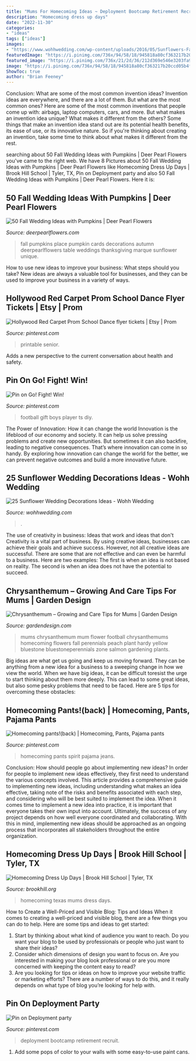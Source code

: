 ```yaml
---
title: "Mums For Homecoming Ideas ~ Deployment Bootcamp Retirement Recruit"
description: "Homecoming dress up days"
date: "2022-11-30"
categories:
- "ideas"
tags: ["ideas"]
images:
- "https://www.wohhwedding.com/wp-content/uploads/2016/05/Sunflowers-Fall-Wedding-Decorations.jpg"
featuredImage: "https://i.pinimg.com/736x/94/58/18/945818a80cf363217b20ccd05b4f9915--panther-homecoming.jpg"
featured_image: "https://i.pinimg.com/736x/21/2d/36/212d369e546e3203fa9cd2bf6635ae67.jpg"
image: "https://i.pinimg.com/736x/94/58/18/945818a80cf363217b20ccd05b4f9915--panther-homecoming.jpg"
ShowToc: true
author: "Brian Feeney"
---
```



Conclusion: What are some of the most common invention ideas?
Invention ideas are everywhere, and there are a lot of them. But what are the most common ones? Here are some of the most common inventions that people come up with: airbags, laptop computers, cars, and more. 
But what makes an invention idea unique? What makes it different from the others? 
Some things that make an invention idea stand out are its potential health benefits, its ease of use, or its innovative nature. So if you're thinking about creating an invention, take some time to think about what makes it different from the rest.

	

		
searching about 50 Fall Wedding Ideas with Pumpkins | Deer Pearl Flowers you've came to the right web. We have 8 Pictures about 50 Fall Wedding Ideas with Pumpkins | Deer Pearl Flowers like Homecoming Dress Up Days | Brook Hill School | Tyler, TX, Pin on Deployment party and also 50 Fall Wedding Ideas with Pumpkins | Deer Pearl Flowers. Here it is:
		
    
## 50 Fall Wedding Ideas With Pumpkins | Deer Pearl Flowers

<img loading=lazy src="http://www.deerpearlflowers.com/wp-content/uploads/2015/08/Pumpkin-Wedding-Place-Cards.jpg" onerror="this.onerror=null;this.src='https://tse2.mm.bing.net/th?id=OIP.QSkjQRFjEl_oSOunSuYlRgHaLH&amp;pid=15.1';" alt="50 Fall Wedding Ideas with Pumpkins | Deer Pearl Flowers">

_Source: deerpearlflowers.com_

>fall pumpkins place pumpkin cards decorations autumn deerpearlflowers table weddings thanksgiving marque sunflower unique. 

	

How to use new ideas to improve your business: What steps should you take?
New ideas are always a valuable tool for businesses, and they can be used to improve your business in a variety of ways.

    
## Hollywood Red Carpet Prom School Dance Flyer Tickets | Etsy | Prom

<img loading=lazy src="https://i.pinimg.com/736x/21/2d/36/212d369e546e3203fa9cd2bf6635ae67.jpg" onerror="this.onerror=null;this.src='https://tse3.mm.bing.net/th?id=OIP.g303sWoVcGavBSd5LImeiAHaSh&amp;pid=15.1';" alt="Hollywood Red Carpet Prom School Dance flyer tickets | Etsy | Prom">

_Source: pinterest.com_

>printable senior. 

	

Adds a new perspective to the current conversation about health and safety.

    
## Pin On Go! Fight! Win!

<img loading=lazy src="https://i.pinimg.com/736x/4a/ee/33/4aee33c8c81383f52f212540cbba0a4a.jpg" onerror="this.onerror=null;this.src='https://tse2.mm.bing.net/th?id=OIP.aJhf8-AAG4eHGyP6715FAQHaJ3&amp;pid=15.1';" alt="Pin on Go! Fight! Win!">

_Source: pinterest.com_

>football gift boys player ts diy. 

	

The Power of Innovation: How it can change the world
Innovation is the lifeblood of our economy and society. It can help us solve pressing problems and create new opportunities. But sometimes it can also backfire, leading to negative consequences. That’s where innovation can come in so handy. By exploring how innovation can change the world for the better, we can prevent negative outcomes and build a more innovative future.

    
## 25 Sunflower Wedding Decorations Ideas - Wohh Wedding

<img loading=lazy src="https://www.wohhwedding.com/wp-content/uploads/2016/05/Sunflowers-Fall-Wedding-Decorations.jpg" onerror="this.onerror=null;this.src='https://tse1.mm.bing.net/th?id=OIP.RhDljn3wTNk4k-y0JHQ5WQHaLH&amp;pid=15.1';" alt="25 Sunflower Wedding Decorations Ideas - Wohh Wedding">

_Source: wohhwedding.com_

>. 

	

The use of creativity in business: Ideas that work and ideas that don't
Creativity is a vital part of business. By using creative ideas, businesses can achieve their goals and achieve success. However, not all creative ideas are successful. There are some that are not effective and can even be harmful to a business. Here are two examples: The first is when an idea is not based on reality. The second is when an idea does not have the potential to succeed.

    
## Chrysanthemum – Growing And Care Tips For Mums | Garden Design

<img loading=lazy src="https://www.gardendesign.com/pictures/images/675x529Max/site_3/football-mum-homecoming-bluestone-perennials_12118.jpg" onerror="this.onerror=null;this.src='https://tse2.mm.bing.net/th?id=OIP.jFrYwvg0OQSyKMnwF040jQAAAA&amp;pid=15.1';" alt="Chrysanthemum – Growing and Care Tips for Mums | Garden Design">

_Source: gardendesign.com_

>mums chrysanthemum mum flower football chrysanthemums homecoming flowers fall perennials peach plant hardy yellow bluestone bluestoneperennials zone salmon gardening plants. 

	

Big ideas are what get us going and keep us moving forward. They can be anything from a new idea for a business to a sweeping change in how we view the world. When we have big ideas, it can be difficult toresist the urge to start thinking about them more deeply. This can lead to some great ideas, but also some pesky problems that need to be faced. Here are 5 tips for overcoming these obstacles: 

    
## Homecoming Pants!(back) | Homecoming, Pants, Pajama Pants

<img loading=lazy src="https://i.pinimg.com/736x/94/58/18/945818a80cf363217b20ccd05b4f9915--panther-homecoming.jpg" onerror="this.onerror=null;this.src='https://tse1.mm.bing.net/th?id=OIP._F3Xz04aptVcizyAw_0ipQDhEs&amp;pid=15.1';" alt="Homecoming pants!(back) | Homecoming, Pants, Pajama pants">

_Source: pinterest.com_

>homecoming pants spirit pajama jeans. 

	

Conclusion: How should people go about implementing new ideas?
In order for people to implement new ideas effectively, they first need to understand the various concepts involved. This article provides a comprehensive guide to implementing new ideas, including understanding what makes an idea effective, taking note of the risks and benefits associated with each step, and considering who will be best suited to implement the idea.
When it comes time to implement a new idea into practice, it is important that everyone takes their own input into account. Ultimately, the success of any project depends on how well everyone coordinated and collaborating. With this in mind, implementing new ideas should be approached as an ongoing process that incorporates all stakeholders throughout the entire organization.

    
## Homecoming Dress Up Days | Brook Hill School | Tyler, TX

<img loading=lazy src="https://www.brookhill.org/wp-content/uploads/2015/10/mumsgartersta-5.jpg" onerror="this.onerror=null;this.src='https://tse2.mm.bing.net/th?id=OIP.NDsqFJlCB1nduiuEfucydAHaLH&amp;pid=15.1';" alt="Homecoming Dress Up Days | Brook Hill School | Tyler, TX">

_Source: brookhill.org_

>homecoming texas mums dress days. 

	

How to Create a Well-Priced and Visible Blog: Tips and Ideas
When it comes to creating a well-priced and visible blog, there are a few things you can do to help. Here are some tips and ideas to get started: 
1. Start by thinking about what kind of audience you want to reach. Do you want your blog to be used by professionals or people who just want to share their ideas? 
2. Consider which dimensions of design you want to focus on. Are you interested in making your blog look professional or are you more concerned with keeping the content easy to read? 
3. Are you looking for tips or ideas on how to improve your website traffic or marketing efforts? There are a number of ways to do this, and it really depends on what type of blog you’re looking for help with. 

    
## Pin On Deployment Party

<img loading=lazy src="https://i.pinimg.com/736x/7b/c9/a1/7bc9a18934b42a9feba4669031bfa7a6.jpg" onerror="this.onerror=null;this.src='https://tse3.mm.bing.net/th?id=OIP.KVhNvDgmX90WHJcMaOahMwAAAA&amp;pid=15.1';" alt="Pin on Deployment party">

_Source: pinterest.com_

>deployment bootcamp retirement recruit. 

	

1. Add some pops of color to your walls with some easy-to-use paint cans.

